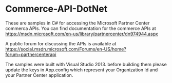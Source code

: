 # Commerce-API-DotNet

These are samples in C# for accessing the Microsoft Partner Center commerca APIs. You can find documentation for the commerce APIs at https://msdn.microsoft.com/en-us/library/partnercenter/dn974944.aspx

A public forum for discussing the APIs is available at https://social.msdn.microsoft.com/Forums/en-US/home?forum=partnercenterapi

The samples were built with Visual Studio 2013. before building them please update the keys in App.config which represent your Organization Id and your Partner Center application.